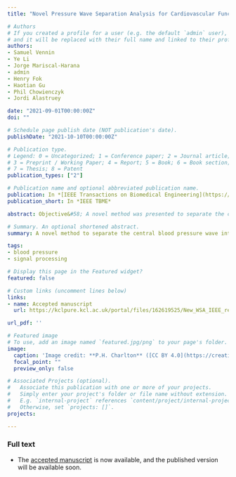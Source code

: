 ```yaml
---
title: "Novel Pressure Wave Separation Analysis for Cardiovascular Function Assessment Highlights Major Role of Aortic Root"

# Authors
# If you created a profile for a user (e.g. the default `admin` user), write the username (folder name) here 
# and it will be replaced with their full name and linked to their profile.
authors:
- Samuel Vennin
- Ye Li
- Jorge Mariscal-Harana
- admin
- Henry Fok
- Haotian Gu
- Phil Chowienczyk
- Jordi Alastruey

date: "2021-09-01T00:00:00Z"
doi: ""

# Schedule page publish date (NOT publication's date).
publishDate: "2021-10-10T00:00:00Z"

# Publication type.
# Legend: 0 = Uncategorized; 1 = Conference paper; 2 = Journal article;
# 3 = Preprint / Working Paper; 4 = Report; 5 = Book; 6 = Book section;
# 7 = Thesis; 8 = Patent
publication_types: ["2"]

# Publication name and optional abbreviated publication name.
publication: In *[IEEE Transactions on Biomedical Engineering](https://ieeexplore.ieee.org/xpl/RecentIssue.jsp?punumber=10)*
publication_short: In *IEEE TBME*

abstract: Objective&#58; A novel method was presented to separate the central blood pressure wave (CBPW) into five components with different biophysical and temporal origins. It includes a time-varying emission coefficient (&lambda;) that quantifies pulse wave generation and reflection at the aortic root. Methods&#58; The method was applied to normotensive subjects with modulated physiology by inotropic/vasoactive drugs (n=13), hypertensive subjects (n=158), and virtual subjects (n=4,374). Results&#58; &lambda; is directly proportional to aortic flow throughout the cardiac cycle. Mean peak &lambda; increased with increasing pulse pressure (from <30 to >70 mmHg) in the hypertensive (from 1.6 to 2.5, P<0.001) and in silico (from 1.4 to 2.8, P<0.001) groups, dobutamine dose (from baseline to 7.5 &mu;g/kg/min) in the normotensive group (from 2.1 to 2.7, P<0.05), and remained unchanged when peripheral wave reflections were suppressed in silico. This was accompanied by an increase in the percentage contribution of the cardiac-aortic-coupling component of CBPW in systole&#58; from 11% to 23% (P<0.001) in the hypertensive group, 9% to 21% (P<0.001) in the in silico group, and 17% to 23% (P<0.01) in the normotensive group. Conclusion&#58; These results suggest that the aortic root is a major reflection site in the systemic arterial network and ventricular-aortic coupling is the main determinant in the elevation of pulsatile pulse pressure. Significance&#58; Ventricular-aortic coupling is a prime therapeutic target for preventing/treating systolic hypertension.

# Summary. An optional shortened abstract.
summary: A novel method to separate the central blood pressure wave into five components with different biophysical and temporal origins.

tags:
- blood pressure
- signal processing

# Display this page in the Featured widget?
featured: false

# Custom links (uncomment lines below)
links:
- name: Accepted manuscript
  url: https://kclpure.kcl.ac.uk/portal/files/162619525/New_WSA_IEEE_revision2_final.pdf

url_pdf: ''

# Featured image
# To use, add an image named `featured.jpg/png` to your page's folder. 
image:
  caption: 'Image credit: **P.H. Charlton** ([CC BY 4.0](https://creativecommons.org/licenses/by/4.0/))'
  focal_point: ""
  preview_only: false

# Associated Projects (optional).
#   Associate this publication with one or more of your projects.
#   Simply enter your project's folder or file name without extension.
#   E.g. `internal-project` references `content/project/internal-project/index.md`.
#   Otherwise, set `projects: []`.
projects:

---
```


### Full text

- The [accepted manuscript](https://kclpure.kcl.ac.uk/portal/files/162619525/New_WSA_IEEE_revision2_final.pdf) is now available, and the published version will be available soon.

